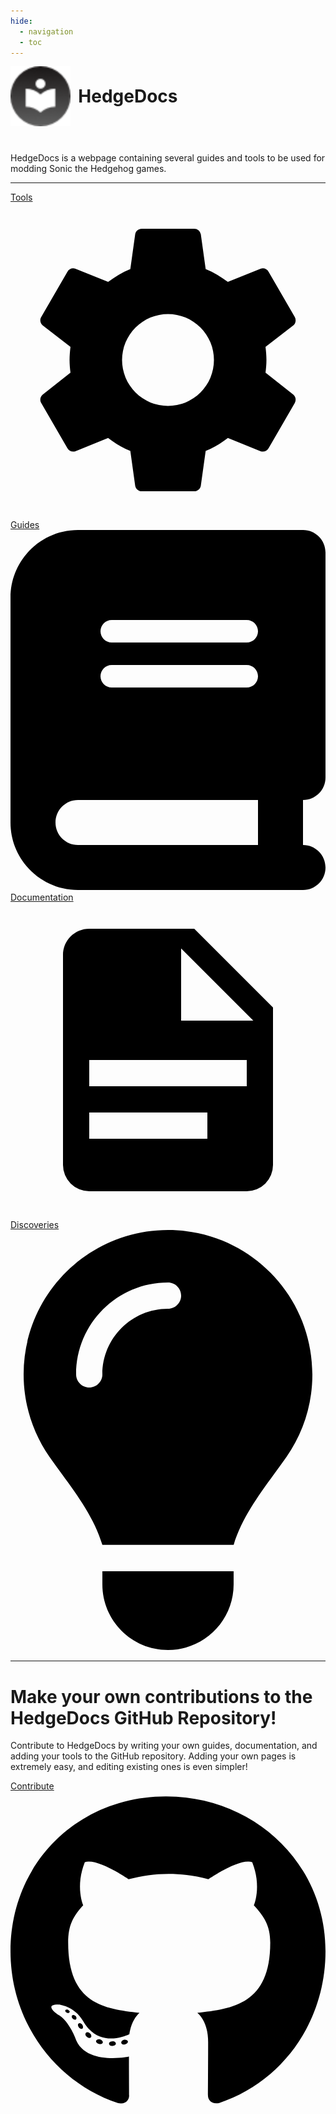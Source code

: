 ```yaml
---
hide:
  - navigation
  - toc
---
```

<style>
  .md-content__button {
    display: none;
  }
</style>

<div>
  <img class="not-clickable" width="96" style="vertical-align: middle" src="/assets/images/favicon.png">
  <h1 style="padding: 0 0 0 0.3em; display: inline; vertical-align: middle; font-weight: bold;">HedgeDocs</h1>
  <p style="padding-top: 2em"> HedgeDocs is a webpage containing several guides and tools to be used for modding Sonic the Hedgehog games.</p>
  <hr>
</div>

<div class="homepage-buttons">
  <a class="md-button md-button--primary homepage-link" href="tools/" style="text-align: center; width: 17em">
    Tools
    <span class="twemoji"><svg xmlns="http://www.w3.org/2000/svg" viewBox="0 0 24 24"><path d="M12 15.5A3.5 3.5 0 0 1 8.5 12 3.5 3.5 0 0 1 12 8.5a3.5 3.5 0 0 1 3.5 3.5 3.5 3.5 0 0 1-3.5 3.5m7.43-2.53c.04-.32.07-.64.07-.97 0-.33-.03-.66-.07-1l2.11-1.63c.19-.15.24-.42.12-.64l-2-3.46c-.12-.22-.39-.31-.61-.22l-2.49 1c-.52-.39-1.06-.73-1.69-.98l-.37-2.65A.506.506 0 0 0 14 2h-4c-.25 0-.46.18-.5.42l-.37 2.65c-.63.25-1.17.59-1.69.98l-2.49-1c-.22-.09-.49 0-.61.22l-2 3.46c-.13.22-.07.49.12.64L4.57 11c-.04.34-.07.67-.07 1 0 .33.03.65.07.97l-2.11 1.66c-.19.15-.25.42-.12.64l2 3.46c.12.22.39.3.61.22l2.49-1.01c.52.4 1.06.74 1.69.99l.37 2.65c.04.24.25.42.5.42h4c.25 0 .46-.18.5-.42l.37-2.65c.63-.26 1.17-.59 1.69-.99l2.49 1.01c.22.08.49 0 .61-.22l2-3.46c.12-.22.07-.49-.12-.64l-2.11-1.66Z"></path></svg>
  </a>

  <a class="md-button md-button--primary homepage-link" href="guides/" style="text-align: center; width: 17em">
    Guides
    <span class="twemoji"><svg xmlns="http://www.w3.org/2000/svg" viewBox="0 0 448 512"><!--! Font Awesome Free 6.2.0 by @fontawesome - https://fontawesome.com License - https://fontawesome.com/license/free (Icons: CC BY 4.0, Fonts: SIL OFL 1.1, Code: MIT License) Copyright 2022 Fonticons, Inc.--><path d="M96 0C43 0 0 43 0 96v320c0 53 43 96 96 96h320c17.7 0 32-14.3 32-32s-14.3-32-32-32v-64c17.7 0 32-14.3 32-32V32c0-17.7-14.3-32-32-32H96zm0 384h256v64H96c-17.7 0-32-14.3-32-32s14.3-32 32-32zm32-240c0-8.8 7.2-16 16-16h192c8.8 0 16 7.2 16 16s-7.2 16-16 16H144c-8.8 0-16-7.2-16-16zm16 48h192c8.8 0 16 7.2 16 16s-7.2 16-16 16H144c-8.8 0-16-7.2-16-16s7.2-16 16-16z"></path></svg></span>
  </a>

  <a class="md-button md-button--primary homepage-link" href="docs/" style="text-align: center; width: 17em">
    Documentation
    <span class="twemoji"><svg xmlns="http://www.w3.org/2000/svg" viewBox="0 0 24 24"><path d="M13 9h5.5L13 3.5V9M6 2h8l6 6v12a2 2 0 0 1-2 2H6a2 2 0 0 1-2-2V4c0-1.11.89-2 2-2m9 16v-2H6v2h9m3-4v-2H6v2h12Z"></path></svg></span>
  </a>

  <a class="md-button md-button--primary homepage-link" href="discoveries/" style="text-align: center; width: 17em">
    Discoveries
    <span class="twemoji"><svg xmlns="http://www.w3.org/2000/svg" viewBox="0 0 384 512"><!--! Font Awesome Free 6.2.0 by @fontawesome - https://fontawesome.com License - https://fontawesome.com/license/free (Icons: CC BY 4.0, Fonts: SIL OFL 1.1, Code: MIT License) Copyright 2022 Fonticons, Inc.--><path d="M272 384c9.6-31.9 29.5-59.1 49.2-86.2 5.2-7.1 10.4-14.2 15.4-21.4 19.8-28.5 31.4-63 31.4-100.3C368 78.8 289.2 0 192 0S16 78.8 16 176c0 37.3 11.6 71.9 31.4 100.3 5 7.2 10.2 14.3 15.4 21.4 19.8 27.1 39.7 54.4 49.2 86.2h160zm-80 128c44.2 0 80-35.8 80-80v-16H112v16c0 44.2 35.8 80 80 80zm-80-336c0 8.8-7.2 16-16 16s-16-7.2-16-16c0-61.9 50.1-112 112-112 8.8 0 16 7.2 16 16s-7.2 16-16 16c-44.2 0-80 35.8-80 80z"></path></svg></span>
  </a>
</div>
<hr>

<div class="card">
  <div class="card-header">
    <h1>Make your own contributions to the HedgeDocs GitHub Repository!</h1>
  </div>
  <div class="card-description">
    <p>Contribute to HedgeDocs by writing your own guides, documentation, and adding your tools to the GitHub repository. Adding your own pages is extremely easy, and editing existing ones is even simpler!</p>
  </div>
  <div class="card-button">
    <a class="md-button md-button--primary homepage-link" href="https://github.com/hedgedocs/hedgedocs.github.io" target="_blank" style="text-align: center; width: 17em; margin-left: auto; margin-top: auto; margin-bottom: auto">
      Contribute
      <span class="twemoji"><svg xmlns="http://www.w3.org/2000/svg" viewBox="0 0 496 512"><!--! Font Awesome Free 6.2.0 by @fontawesome - https://fontawesome.com License - https://fontawesome.com/license/free (Icons: CC BY 4.0, Fonts: SIL OFL 1.1, Code: MIT License) Copyright 2022 Fonticons, Inc.--><path d="M165.9 397.4c0 2-2.3 3.6-5.2 3.6-3.3.3-5.6-1.3-5.6-3.6 0-2 2.3-3.6 5.2-3.6 3-.3 5.6 1.3 5.6 3.6zm-31.1-4.5c-.7 2 1.3 4.3 4.3 4.9 2.6 1 5.6 0 6.2-2s-1.3-4.3-4.3-5.2c-2.6-.7-5.5.3-6.2 2.3zm44.2-1.7c-2.9.7-4.9 2.6-4.6 4.9.3 2 2.9 3.3 5.9 2.6 2.9-.7 4.9-2.6 4.6-4.6-.3-1.9-3-3.2-5.9-2.9zM244.8 8C106.1 8 0 113.3 0 252c0 110.9 69.8 205.8 169.5 239.2 12.8 2.3 17.3-5.6 17.3-12.1 0-6.2-.3-40.4-.3-61.4 0 0-70 15-84.7-29.8 0 0-11.4-29.1-27.8-36.6 0 0-22.9-15.7 1.6-15.4 0 0 24.9 2 38.6 25.8 21.9 38.6 58.6 27.5 72.9 20.9 2.3-16 8.8-27.1 16-33.7-55.9-6.2-112.3-14.3-112.3-110.5 0-27.5 7.6-41.3 23.6-58.9-2.6-6.5-11.1-33.3 2.6-67.9 20.9-6.5 69 27 69 27 20-5.6 41.5-8.5 62.8-8.5s42.8 2.9 62.8 8.5c0 0 48.1-33.6 69-27 13.7 34.7 5.2 61.4 2.6 67.9 16 17.7 25.8 31.5 25.8 58.9 0 96.5-58.9 104.2-114.8 110.5 9.2 7.9 17 22.9 17 46.4 0 33.7-.3 75.4-.3 83.6 0 6.5 4.6 14.4 17.3 12.1C428.2 457.8 496 362.9 496 252 496 113.3 383.5 8 244.8 8zM97.2 352.9c-1.3 1-1 3.3.7 5.2 1.6 1.6 3.9 2.3 5.2 1 1.3-1 1-3.3-.7-5.2-1.6-1.6-3.9-2.3-5.2-1zm-10.8-8.1c-.7 1.3.3 2.9 2.3 3.9 1.6 1 3.6.7 4.3-.7.7-1.3-.3-2.9-2.3-3.9-2-.6-3.6-.3-4.3.7zm32.4 35.6c-1.6 1.3-1 4.3 1.3 6.2 2.3 2.3 5.2 2.6 6.5 1 1.3-1.3.7-4.3-1.3-6.2-2.2-2.3-5.2-2.6-6.5-1zm-11.4-14.7c-1.6 1-1.6 3.6 0 5.9 1.6 2.3 4.3 3.3 5.6 2.3 1.6-1.3 1.6-3.9 0-6.2-1.4-2.3-4-3.3-5.6-2z"></path></svg></span>
    </a>
  </div>
</div>